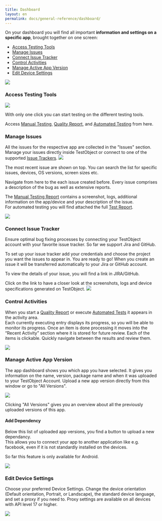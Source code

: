 ```yaml
---
title: Dashboard
layout: en
permalink: docs/general-reference/dashboard/
---
```


On your dashboard you will find all important <b>information and settings on a specific app</b>, brought together on one screen:
<ul>
    <li><a href="#tool-access">Access Testing Tools</a></li>
    <li><a href="#issues">Manage Issues</a></li>
    <li><a href="#issue-tracker">Connect Issue Tracker</a></li>
    <li><a href="#activities">Control Activities</a></li>
    <li><a href="#app-versions">Manage Active App Version</a></li>
    <li><a href="#device-settings">Edit Device Settings</a></li>
</ul>



<img class="center shadow" src="/img/dashboard/app-dashboard.png">


<h3 id="tool-access">Access Testing Tools</h3>
<img class="center shadow" src="/img/dashboard/dashboard-testing.png">
 
 With only one click you can start testing on the different testing tools. 
 
 Access <a href="/docs/testing-tools/manual-testing/">Manual Testing</a>, <a href="/docs/testing-tools/quality-report/">Quality Report</a>, and <a href="/docs/testing-tools/automation/">Automated Testing</a> from here. 

<h3 id="issues">Manage Issues</h3>
All the issues for the respective app are collected in the "Issues" section. Manage your issues directly inside TestObject or connect to one of the supported <a href="#issue-tracker">Issue Trackers</a>.

<img class="center shadow" src="/img/dashboard/issues.png">


The most recent issue are shown on top. You can search the list for specific issues, devices, OS versions, screen sizes etc.

Navigate from here to the each issue created before. Every issue comprises a description of the bug as well as extensive reports. 

The <a href="/docs/testing-tools/manual-testing/#create_issue">Manual Testing Report</a> contains a screenshot, logs, additional information on the app/device and your description of the issue.<br>
For automated testing you will find attached the full <a href="/docs/testing-tools/automation/reporting/">Test Report</a>.

<img class="center shadow" src="/img/dashboard/issuelist.png">

<h3 id="issue-tracker">Connect Issue Tracker</h3>


Ensure optimal bug fixing processes by connecting your TestObject account with your favorite issue tracker. So far we support Jira and GitHub.

To set up your issue tracker add your credentials and choose the project you want the issues to appear in. You are ready to go! 
When you create an issue it will be transferred automatically to your Jira or GitHub account. 

To view the details of your issue, you will find a  link in JIRA/GitHub. 

Click on the link to have a closer look at the screenshots, logs and device specifications generated on TestObject.
<img class="center shadow" src="/img/dashboard/jira-github.png">

<h3 id="activities">Control Activities</h3>

When you start a <a href="/docs/testing-tools/quality-report/">Quality Report</a> or execute <a href="/docs/testing-tools/automation/">Automated Tests</a> it appears in the activity area.<br>
Each currently executing entry displays its progress, so you will be able to monitor its progress. Once an item is done processing it moves into the “Recent Activity” section where it is stored for future review. Each of the items is clickable. Quickly navigate between the results and review them.

<img class="center shadow" src="/img/dashboard/activity.png">

<h3 id="app-versions">Manage Active App Version</h3>

The app dashboard shows you which app you have selected. It gives you information on the name, version, package name and when it was uploaded to your TestObject Account. Upload a new app version directly from this window or go to "All Versions".

<img class="center shadow" src="/img/dashboard/active_version.png">

Clicking "All Versions" gives you an overview about all the previously uploaded versions of this app. 

<h4>Add Dependency</h4>
Below this list of uploaded app versions, you find a button to upload a new dependancy.<br>
This allows you to connect your app to another application like e.g. facebook, even if it is not standardly installed on the devices.<br>

So far this feature is only available for Android.

<img class="center shadow" src="/img/dashboard/dependancy.png">

<h3 id="device-settings">Edit Device Settings</h3>

Choose your preferred Device Settings. Change the device orientation (Default orientation, Portrait, or Landscape), the standard device language, and set a proxy if you need to. Proxy settings are available on all devices with API level 17 or higher.

<img class="center shadow" src="/img/dashboard/device-settings.png">


<!--<h3 id="activity-stream">Activity Stream</h3>-->
